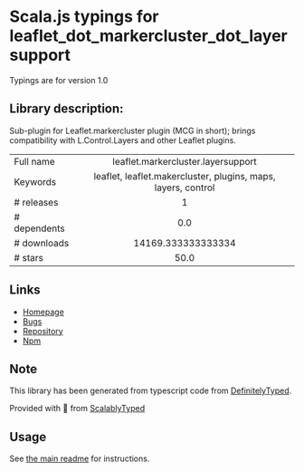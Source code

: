 
# Scala.js typings for leaflet_dot_markercluster_dot_layersupport

Typings are for version 1.0

## Library description:
Sub-plugin for Leaflet.markercluster plugin (MCG in short); brings compatibility with L.Control.Layers and other Leaflet plugins.

|                    |                 |
| ------------------ | :-------------: |
| Full name          | leaflet.markercluster.layersupport |
| Keywords           | leaflet, leaflet.makercluster, plugins, maps, layers, control |
| # releases         | 1 |
| # dependents       | 0.0 |
| # downloads        | 14169.333333333334 |
| # stars            | 50.0 |

## Links
- [Homepage](https://github.com/ghybs/Leaflet.MarkerCluster.LayerSupport#readme)
- [Bugs](https://github.com/ghybs/Leaflet.MarkerCluster.LayerSupport/issues)
- [Repository](https://github.com/ghybs/Leaflet.MarkerCluster.LayerSupport)
- [Npm](https://www.npmjs.com/package/leaflet.markercluster.layersupport)
    


## Note
This library has been generated from typescript code from [DefinitelyTyped](https://definitelytyped.org).

Provided with :purple_heart: from [ScalablyTyped](https://github.com/oyvindberg/ScalablyTyped)

## Usage
See [the main readme](../../readme.md) for instructions.


